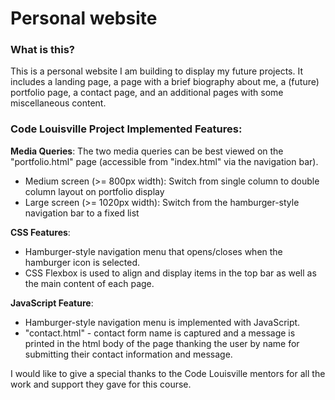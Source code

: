# Personal website

### What is this?

This is a personal website I am building to display my future projects. It includes a landing page, a page with a brief biography about me, a (future) portfolio page, a contact page, and an additional pages with some miscellaneous content.


### Code Louisville Project Implemented Features:

**Media Queries**:
The two media queries can be best viewed on the "portfolio.html" page (accessible from "index.html" via the navigation bar).

  - Medium screen (>= 800px width): Switch from single column to double column layout on portfolio display
  - Large screen (>= 1020px width): Switch from the hamburger-style navigation bar to a fixed list

**CSS Features**: 
  - Hamburger-style navigation menu that opens/closes when the hamburger icon is selected.
  - CSS Flexbox is used to align and display items in the top bar as well as the main content of each page.


**JavaScript Feature**: 
  - Hamburger-style navigation menu is implemented with JavaScript. 
  - "contact.html" - contact form name is captured and a message is printed in the html body of the page thanking the user by name for submitting their contact information and message.

I would like to give a special thanks to the Code Louisville mentors for all the work and support they gave for this course.
